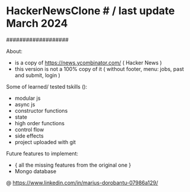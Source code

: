 # HackerNewsClone # / last update March 2024
###################

About:
- is a copy of https://news.ycombinator.com/ ( Hacker News )
- this version is not a 100% copy of it ( without footer, menu: jobs, past and submit, login )

Some of learned/ tested tskills (): 
- modular js
- async js 
- constructor functions
- state
- high order functions
- control flow
- side effects
- project uploaded with git


Future features to implement:
- { all the missing features from the original one }
- Mongo database

@ https://www.linkedin.com/in/marius-dorobantu-07986a129/
